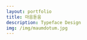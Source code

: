```yaml
---
layout: portfolio
title: 마음돋움
description: Typeface Design
img: /img/maumdotum.jpg
---
```


<div class="img_row">
	<img class="col three" src="{{ site.baseurl }}/img/maumdotum/01.jpg" alt="" title="maumdotum01"/>
</div>

<br/>

<div class="img_row">
	<img class="col three" src="{{ site.baseurl }}/img/maumdotum/02.jpg" alt="" title="maumdotum02"/>
</div>

<br/>

<div class="img_row">
	<img class="col three" src="{{ site.baseurl }}/img/maumdotum/03.jpg" alt="" title="maumdotum03"/>
</div>

<br/>


